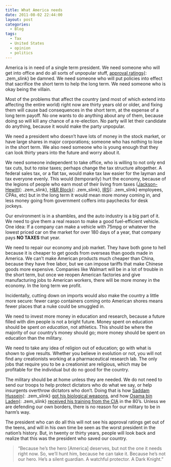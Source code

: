 ```yaml
---
title: What America needs
date: 2011-08-02 22:44:00
layout: post
categories:
  - Blog
tags:
  - Tax
  - United States
  - opinion
  - politics
---
```


America is in need of a single term president. We need someone who will get into office and do all sorts of unpopular stuff, [approval ratings](http://en.wikipedia.org/wiki/United_States_presidential_approval_rating "United States presidential approval rating"){: .zem_slink} be damned. We need someone who will put policies into effect that sacrifice the short term to help the long term. We need someone who is okay being the villain.<!--base32-dnqq4t8-base32-->

Most of the problems that affect the country (and most of which extend into affecting the entire world) right now are thirty years old or older, and fixing them will cause bad consequences in the short term, at the expense of a long term payoff. No one wants to do anything about any of them, because doing so will kill any chance of a re-election. No party will let their candidate do anything, because it would make the party unpopular.

We need a president who doesn’t have lots of money in the stock market, or have large shares in major corporations; someone who has nothing to lose in the short term. We also need someone who is young enough that they can look thirty years into the future and worry about it.

We need someone independent to take office, who is willing to not only end tax cuts, but to *raise* taxes; perhaps change the tax structure altogether. A federal sales tax, or a flat tax, would make tax law easier for the layman and tax everyone evenly. This would (temporarily) hurt the economy, because of the legions of people who earn most of their living from taxes ([Jackson-Hewitt](http://www.jacksonhewitt.com "Jackson Hewitt"){: .zem_slink}, [H&R Block](http://www.hrblock.com/ "H&amp;R Block"){: .zem_slink}, [IRS](http://en.wikipedia.org/wiki/Internal_Revenue_Service "Internal Revenue Service"){: .zem_slink} employees, CPAs, etc) but in the long term it would mean more money coming in, and less money going from government coffers into paychecks for desk jockeys.

Our environment is in a shambles, and the auto industry is a big part of it. We need to give them a real reason to make a good fuel-efficient vehicle. One idea: If a company can make a vehicle with 75mpg or whatever the lowest priced car on the market for over 180 days of a year, that company pays **NO TAXES** that year.

We need to repair our economy and job market. They have both gone to hell because it is cheaper to get goods from overseas than goods made in America. We can’t make American products much cheaper than China, because they have free labor, but we can impose tariffs that make Chinese goods more expensive. Companies like Walmart will be in a lot of trouble in the short term, but once we reopen American factories and give manufacturing jobs to American workers, there will be more money in the economy. In the long term we profit.

Incidentally, cutting down on imports would also make the country a little more secure: fewer cargo containers coming onto American shores means fewer places that a nuke could be smuggled in.

We need to invest more money in education and research, because a future filled with dim people is not a bright future. Money spent on education should be spent *on education*, not athletics. This should be where the majority of our country’s money should go; more money should be spent on education than the military.

We need to take any idea of religion out of education; go with what is shown to give results. Whether you believe in evolution or not, you will not find any creationists working at a pharmaceutical research lab. The only jobs that require you to be a creationist are religious, which may be profitable for the individual but do no good for the country.

The military should be at home unless they are needed. We do not need to send our troops to help protect dictators who do what we say, or help insurgents overthrow dictators who don’t. Doing that is how [Saddam Hussein](http://en.wikipedia.org/wiki/Saddam_Hussein "Saddam Hussein"){: .zem_slink} [got his biological weapons](http://en.wikipedia.org/wiki/Iraq_and_weapons_of_mass_destruction#Western_help_with_Iraq.27s_WMD_program), and how [Osama bin Laden](http://en.wikipedia.org/wiki/Osama_bin_Laden "Osama bin Laden"){: .zem_slink} [received his training from the CIA](http://en.wikipedia.org/wiki/Operation_Cyclone) in the 80’s. Unless we are defending our own borders, there is no reason for our military to be in harm’s way.

The president who can do all this will not see his approval ratings get out of the teens, and will in his own time be seen as the worst president in the nation’s history. But, in twenty or thirty years, people will look back and realize that this was the president who saved our country.

> “Because he’s the hero [America] deserves, but not the one it needs right now. So, we’ll hunt him, because he can take it. Because he’s not our hero. He’s a silent guardian. A watchful protector. A Dark Knight.”
